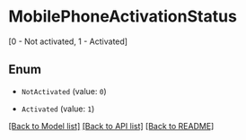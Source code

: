 # MobilePhoneActivationStatus

[0 - Not activated, 1 - Activated]

## Enum

* `NotActivated` (value: `0`)

* `Activated` (value: `1`)

[[Back to Model list]](../README.md#documentation-for-models) [[Back to API list]](../README.md#documentation-for-api-endpoints) [[Back to README]](../README.md)



